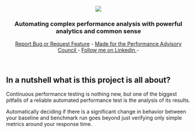 <!-- LOGO -->
<p align="center">
  <img src="https://github.com/JoeyHendricks/QuickPotato/blob/master/images/banner-wide-with-text.jpg"/>
</p>

<!-- TAG LINE -->
<h3 align="center">Automating complex performance analysis with powerful analytics and common sense</h3>
<p align="center">
    <a href="https://github.com/JoeyHendricks/automated-performance-test-result-analysis/issues">Report Bug or Request Feature</a> -
    <a href="https://events.tricentis.com/pac/home">Made for the Performance Advisory Council </a> -
    <a href="https://www.linkedin.com/in/joey-hendricks/">Follow me on Linkedin </a> -
</p>
<br>

## In a nutshell what is this project is all about?

Continuous performance testing is nothing new, but one of the biggest pitfalls of a reliable automated performance 
test is the analysis of its results. 

Automatically deciding if there is a significant change in behavior between your baseline and benchmark run goes 
beyond just verifying only simple metrics around your response time.